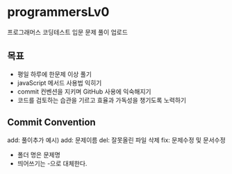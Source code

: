 # programmersLv0
프로그래머스 코딩테스트 입문 문제 풀이 업로드

## 목표
- 평일 하루에 한문제 이상 풀기
- javaScript 메서드 사용법 익히기
- commit 컨벤션을 지키며 GitHub 사용에 익숙해지기
- 코드를 검토하는 습관을 기르고 효율과 가독성을 챙기도록 노력하기

## Commit Convention
add: 풀이추가
  예시) add: 문제이름
del: 잘못올린 파일 삭제
fix: 문제수정 및 문서수정
- 폴더 명은 문제명
- 띄어쓰기는 -으로 대체한다.
